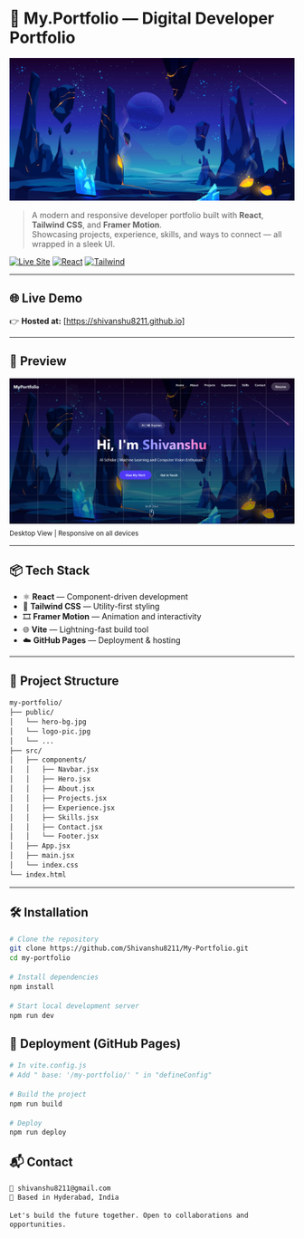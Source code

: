 # 🚀 My.Portfolio — Digital Developer Portfolio

![Portfolio Banner](hero-bg.webp)

> A modern and responsive developer portfolio built with **React**, **Tailwind CSS**, and **Framer Motion**.  
> Showcasing projects, experience, skills, and ways to connect — all wrapped in a sleek UI.

[![Live Site](https://img.shields.io/badge/Live%20Site-Click%20Here-success)](https://your-username.github.io/)
[![React](https://img.shields.io/badge/Made%20With-React-61DAFB.svg?logo=react&logoColor=white)](https://reactjs.org/)
[![Tailwind](https://img.shields.io/badge/Styled%20With-Tailwind%20CSS-38B2AC.svg?logo=tailwindcss&logoColor=white)](https://tailwindcss.com/)

---

## 🌐 Live Demo

👉 **Hosted at:** [https://shivanshu8211.github.io]

---

## 📸 Preview

![Screenshot](screenshots/portfolio-desktop.png)  
<sub>Desktop View | Responsive on all devices</sub>

---

## 📦 Tech Stack

- ⚛️ **React** — Component-driven development
- 🎨 **Tailwind CSS** — Utility-first styling
- 🎞️ **Framer Motion** — Animation and interactivity
- 🌐 **Vite** — Lightning-fast build tool
- ☁️ **GitHub Pages** — Deployment & hosting

---

## 📁 Project Structure

```bash
my-portfolio/
├── public/
│   └── hero-bg.jpg
│   └── logo-pic.jpg
│   └── ...
├── src/
│   ├── components/
│   │   ├── Navbar.jsx
│   │   ├── Hero.jsx
│   │   ├── About.jsx
│   │   ├── Projects.jsx
│   │   ├── Experience.jsx
│   │   ├── Skills.jsx
│   │   ├── Contact.jsx
│   │   └── Footer.jsx
│   ├── App.jsx
│   ├── main.jsx
│   └── index.css
└── index.html

```

---

## 🛠️ Installation

```bash
# Clone the repository
git clone https://github.com/Shivanshu8211/My-Portfolio.git
cd my-portfolio

# Install dependencies
npm install

# Start local development server
npm run dev

```

## 🚀 Deployment (GitHub Pages)

```bash
# In vite.config.js
# Add " base: '/my-portfolio/' " in "defineConfig"

# Build the project
npm run build

# Deploy
npm run deploy

```

## 📬 Contact

```
📧 shivanshu8211@gmail.com
📍 Based in Hyderabad, India

Let's build the future together. Open to collaborations and opportunities.
